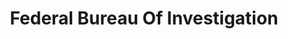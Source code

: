 ---
# This topic lives at
# https://digital.gov/topics/federal-bureau-of-investigation

# Topic Title
title: "Federal Bureau Of Investigation"

# description — keep it short and clear
summary: ""

# Weight
weight: 1

# For more information on managing topics,
# see https://github.com/GSA/digitalgov.gov/wiki/topics
---